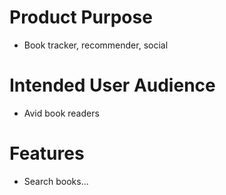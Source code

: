 # Product Purpose
- Book tracker, recommender, social

# Intended User Audience 
- Avid book readers 

# Features
- Search books...
